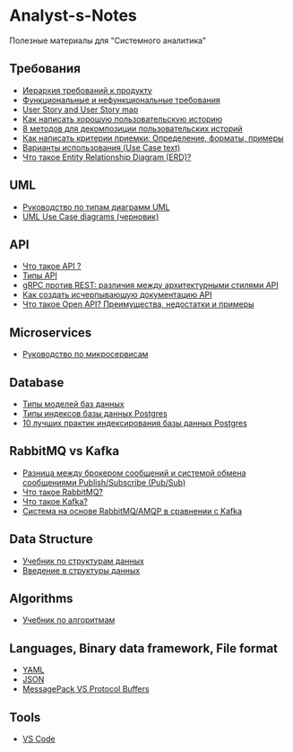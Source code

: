 # Analyst-s-Notes
Полезные материалы для "Системного аналитика"


## Требования
- [Иерархия требований к продукту ](/Product%20Requirements%20Hierarchy/product%20requirements%20hierarchy.md)
- [Функциональные и нефункциональные требования](/Functional%20VS%20Non-Functional/Functional%20VS%20Non-Functional.md)
- [User Story and User Story map](/User%20Story/User%20Story.md)
- [Как написать хорошую пользовательскую историю ](/INVEST/invest.md)
- [8 методов для декомпозиции пользовательских историй ](/Splitting%20User%20Stories/Splitting.md)
- [Как написать критерии приемки: Определение, форматы, примеры](/How%20to%20write%20acceptance%20criteria/How%20to%20write%20acceptance%20criteria.md)
- [Варианты использования (Use Case text)](/Use%20Case/Use%20Case%20text.md)
- [Что такое Entity Relationship Diagram (ERD)? ](/Database/Entity%20Relationship%20Diagram%20(ERD)/ERD.md)


## UML
- [Руководство по типам диаграмм UML](/UML%20Diagram%20Types%20Guide/UML%20Diagram%20Types%20Guide.md)
- [UML Use Case diagrams (черновик)](/Use%20Case/Use%20Case(UML).md)


## API

- [Что такое API ?](/API/What%20is%20an%20API/What%20is%20an%20API.md)
- [Типы API](/API/Different%20types%20of%20APIs/types%20of%20API.md)
- [gRPC против REST: различия между архитектурными стилями API](/API/gRPC%20vs%20REST/gRPC%20vs%20REST.md)
- [Как создать исчерпывающую документацию API](/API/How%20to%20create%20comprehensive%20API%20documentation/API%20documentation.md)
- [Что такое Open API? Преимущества, недостатки и примеры](/API/Open%20API/Open%20API.md)


## Microservices
- [Руководство по микросервисам](/Microservices/The%20Complete%20Microservices%20Guide.md)

## Database

- [Типы моделей баз данных](/Database/Database%20Types/database%20types.md)
- [Типы индексов базы данных Postgres](/Database/Type%20of%20indexes%20Postgres/type%20of%20indexes.md)
- [10 лучших практик индексирования базы данных Postgres](/Database/Database%20Indexes/10%20Index%20Best%20Practices.md)

## RabbitMQ vs Kafka

- [Разница между брокером сообщений и системой обмена сообщениями Publish/Subscribe (Pub/Sub)](/Message%20Broker/Message%20Broker%20and%20a%20Publish-Subscribe.md)
- [Что такое RabbitMQ?](/Message%20Broker/RabbitMQ.md)
- [Что такое Kafka?](/Message%20Broker/Kafka.md)
- [Система на основе RabbitMQ/AMQP в сравнении с Kafka](/Message%20Broker/Rabbitmq%20vs.%20Kafka.md)

## Data Structure

- [Учебник по структурам данных](/Data%20Structures%20Tutorial/Data%20Structures%20Tutorial.md)
- [Введение в структуры данных](/Data%20Structures%20Tutorial/Introduction%20to%20Data%20Structures.md)

## Algorithms

- [Учебник по алгоритмам](/Algorithms/Algorithms%20Tutorial.md)

## Languages, Binary data framework, File format

- [YAML](/Languages/YAML/YAML.md)
- [JSON](/Languages/JSON/json.md)
- [MessagePack VS Protocol Buffers](/Languages/MessagePack%20VS%20Protocol%20Buffers/binary%20data%20frameworks.md)

## Tools

- [VS Code](/Tools/VS%20code.md)





